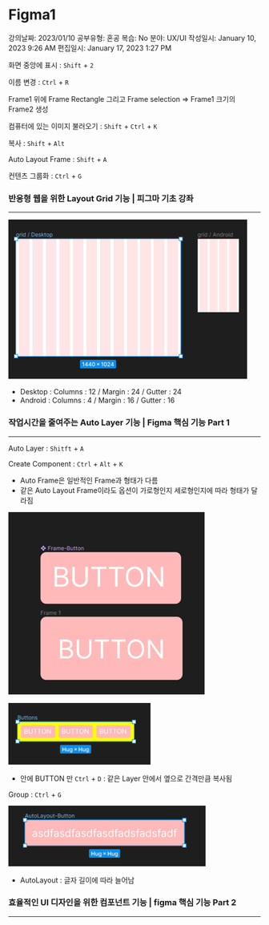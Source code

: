 # Figma1

강의날짜: 2023/01/10
공부유형: 혼공
복습: No
분야: UX/UI
작성일시: January 10, 2023 9:26 AM
편집일시: January 17, 2023 1:27 PM

화면 중앙에 표시 : `Shift` + `2` 

이름 변경 : `Ctrl` + `R`

Frame1 위에 Frame Rectangle 그리고 Frame selection ⇒ Frame1 크기의 Frame2 생성

컴퓨터에 있는 이미지 불러오기 : `Shift` + `Ctrl` + `K`

복사 : `Shift` + `Alt`

Auto Layout Frame : `Shift` + `A`

컨텐츠 그룹화 : `Ctrl` + `G`

### 반응형 웹을 위한 Layout Grid 기능 | 피그마 기초 강좌

---

![Untitled](Figma1%200077595392054c90b59346f0929f24ce/Untitled.png)

- Desktop : Columns : 12 / Margin : 24 / Gutter : 24
- Android : Columns : 4 / Margin : 16 / Gutter : 16

### 작업시간을 줄여주는 Auto Layer 기능 | Figma 핵심 기능 Part 1

---

Auto Layer : `Shitft` + `A`

Create Component : `Ctrl` + `Alt` + `K`

- Auto Frame은 일반적인 Frame과 형태가 다름
- 같은 Auto Layout Frame이라도 옵션이 가로형인지 세로형인지에 따라 형태가 달라짐

![Untitled](Figma1%200077595392054c90b59346f0929f24ce/Untitled%201.png)

![Untitled](Figma1%200077595392054c90b59346f0929f24ce/Untitled%202.png)

- 안에 BUTTON 만 `Ctrl` + `D` : 같은 Layer 안에서 옆으로 간격만큼 복사됨

Group : `Ctrl` + `G`

![Untitled](Figma1%200077595392054c90b59346f0929f24ce/Untitled%203.png)

- AutoLayout : 글자 길이에 따라 늘어남

### 효율적인 UI 디자인을 위한 컴포넌트 기능 | figma 핵심 기능 Part 2

---
